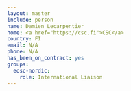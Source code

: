 ```yaml
---
layout: master
include: person
name: Damien Lecarpentier
home: <a href="https://csc.fi">CSC</a>
country: FI
email: N/A
phone: N/A
has_been_on_contract: yes
groups:
  eosc-nordic:
    role: International Liaison
---
```

